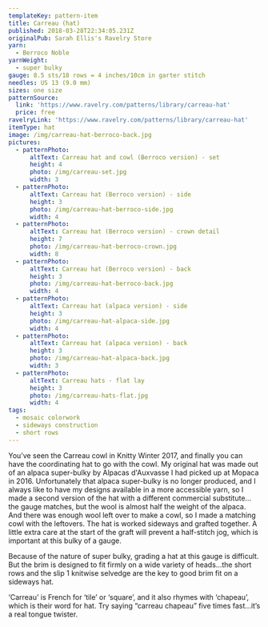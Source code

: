 ```yaml
---
templateKey: pattern-item
title: Carreau (hat)
published: 2018-03-28T22:34:05.231Z
originalPub: Sarah Ellis's Ravelry Store
yarn:
  - Berroco Noble
yarnWeight:
  - super bulky
gauge: 8.5 sts/18 rows = 4 inches/10cm in garter stitch
needles: US 13 (9.0 mm)
sizes: one size
patternSource:
  link: 'https://www.ravelry.com/patterns/library/carreau-hat'
  price: free
ravelryLink: 'https://www.ravelry.com/patterns/library/carreau-hat'
itemType: hat
image: /img/carreau-hat-berroco-back.jpg
pictures:
  - patternPhoto:
      altText: Carreau hat and cowl (Berroco version) - set
      height: 4
      photo: /img/carreau-set.jpg
      width: 3
  - patternPhoto:
      altText: Carreau hat (Berroco version) - side
      height: 3
      photo: /img/carreau-hat-berroco-side.jpg
      width: 4
  - patternPhoto:
      altText: Carreau hat (Berroco version) - crown detail
      height: 7
      photo: /img/carreau-hat-berroco-crown.jpg
      width: 8
  - patternPhoto:
      altText: Carreau hat (Berroco version) - back
      height: 3
      photo: /img/carreau-hat-berroco-back.jpg
      width: 4
  - patternPhoto:
      altText: Carreau hat (alpaca version) - side
      height: 3
      photo: /img/carreau-hat-alpaca-side.jpg
      width: 4
  - patternPhoto:
      altText: Carreau hat (alpaca version) - back
      height: 3
      photo: /img/carreau-hat-alpaca-back.jpg
      width: 3
  - patternPhoto:
      altText: Carreau hats - flat lay
      height: 3
      photo: /img/carreau-hats-flat.jpg
      width: 4
tags:
  - mosaic colorwork
  - sideways construction
  - short rows
---
```

You’ve seen the Carreau cowl in Knitty Winter 2017, and finally you can have the coordinating hat to go with the cowl. My original hat was made out of an alpaca super-bulky by Alpacas d'Auxvasse I had picked up at Mopaca in 2016. Unfortunately that alpaca super-bulky is no longer produced, and I always like to have my designs available in a more accessible yarn, so I made a second version of the hat with a different commercial substitute…the gauge matches, but the wool is almost half the weight of the alpaca. And there was enough wool left over to make a cowl, so I made a matching cowl with the leftovers. The hat is worked sideways and grafted together. A little extra care at the start of the graft will prevent a half-stitch jog, which is important at this bulky of a gauge.

Because of the nature of super bulky, grading a hat at this gauge is difficult. But the brim is designed to fit firmly on a wide variety of heads…the short rows and the slip 1 knitwise selvedge are the key to good brim fit on a sideways hat.

‘Carreau’ is French for ‘tile’ or ‘square’, and it also rhymes with ‘chapeau’, which is their word for hat. Try saying “carreau chapeau” five times fast…it’s a real tongue twister.
